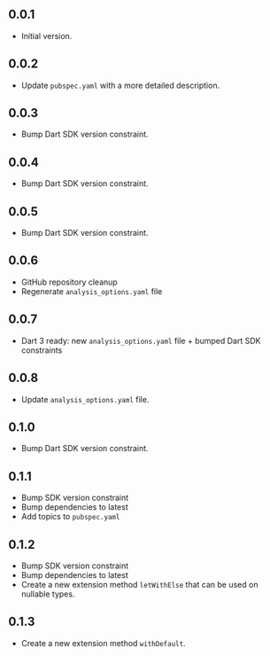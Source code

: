 ## 0.0.1

- Initial version.

## 0.0.2

- Update `pubspec.yaml` with a more detailed description.

## 0.0.3

- Bump Dart SDK version constraint.

## 0.0.4

- Bump Dart SDK version constraint.

## 0.0.5

- Bump Dart SDK version constraint.

## 0.0.6

- GitHub repository cleanup
- Regenerate `analysis_options.yaml` file

## 0.0.7

- Dart 3 ready: new `analysis_options.yaml` file + bumped Dart SDK constraints

## 0.0.8

- Update `analysis_options.yaml` file.

## 0.1.0

- Bump Dart SDK version constraint.

## 0.1.1

- Bump SDK version constraint
- Bump dependencies to latest
- Add topics to `pubspec.yaml`

## 0.1.2

- Bump SDK version constraint
- Bump dependencies to latest
- Create a new extension method `letWithElse` that can be used on nullable types.

## 0.1.3

- Create a new extension method `withDefault`.